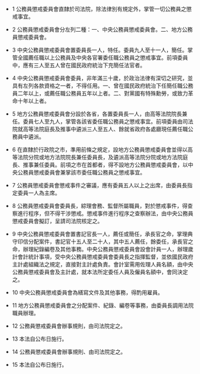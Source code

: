 * 1 公務員懲戒委員會直隸於司法院，除法律別有規定外，掌管一切公務員之懲戒事宜。

* 2 公務員懲戒委員會分左列二種：一、中央公務員懲戒委員會。二、地方公務員懲戒委員會。

* 3 中央公務員懲戒委員會置委員長一人，特任。委員九人至十一人，簡任。掌管全國薦任職以上公務員及中央各官署委任職公務員之懲戒事宜。前項委員中，應有三人至五人曾在國民政府統治下充簡任法官者。

* 4 中央公務員懲戒委員會委員，非年滿三十歲，於政治法律有深切之研究，並具有左列各款資格之一者，不得任用。一、曾在國民政府統治下任簡任職公務員二年以上，或薦任職公務員五年以上者。二、對黨國有特殊勳勞，或致力革命十年以上者。

* 5 地方公務員懲戒委員會分設於各省，各置委員長一人，由高等法院院長兼任。委員七人至九人，掌管各該省委任職公務員之懲戒事宜。前項委員由司法院就高等法院庭長及推事中遴派三人至五人、餘就省政府各處廳現任薦任職公務員中遴派。

* 6 在直隸於行政院之市，準用前條之規定，設地方公務員懲戒委員會並得以高等法院分院或地方法院院長兼任委員長，及遴派高等法院分院或地方法院庭長、推事兼任委員。前項之市在首都者，得不設地方公務員懲戒委員會，以中央公務員懲戒委員會兼掌該市委任職公務員之懲戒事宜。

* 7 公務員懲戒委員會懲戒事件之審議，應有委員五人以上之出席，由委員長指定委員一人為主席。

* 8 公務員懲戒委員會委員長，綜理會務、監督所屬職員，對於懲戒事件，得查察進行程序，但不得干涉懲戒。懲戒事件進行程序之查察辦法，由中央公務員懲戒委員會擬訂，呈請司法院核定之。

* 9 中央公務員懲戒委員會置書記官長一人，薦任或簡任，承長官之命，掌理典守印信分配案件，書記官十五人至二十人，其中五人薦任，餘委任，承長官之命，辦理紀錄編卷及其他事務。中央公務員懲戒委員會設會計員一人，辦理歲計會計統計事項，受中央公務員懲戒委員會委員長之指揮監督，並依國民政府主計處組織法之規定，直接對主計處負責。會計室需用佐理人員名額，由中央公務員懲戒委員會及主計處，就本法所定委任人員及僱員名額中，會同決定之。

* 10 中央公務員懲戒委員會為繕寫文件及其他事務，得酌用雇員。

* 11 地方公務員懲戒委員會之分配案件、紀錄、編卷等事務，由委員長調用法院職員辦理。

* 12 公務員懲戒委員會辦事規則，由司法院定之。

* 13 本法自公布日施行。

* 14 公務員懲戒委員會辦事規則、由司法院定之。

* 15 本法自公布日施行。

